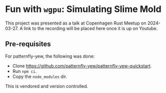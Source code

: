 # Fun with `wgpu`: Simulating Slime Mold

This project was presented as a talk at Copenhagen Rust Meetup on 2024-03-27.
A link to the recording will be placed here once it is up on Youtube.

## Pre-requisites

For patternfly-yew, the following was done:

- Clone <https://github.com/patternfly-yew/patternfly-yew-quickstart>.
- Run `npm ci`.
- Copy the `node_modules` dir.

This is vendored and version controlled.
